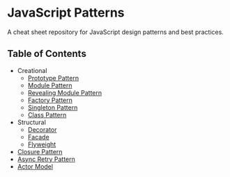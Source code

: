 # JavaScript Patterns #

A cheat sheet repository for JavaScript design patterns and best practices.

## Table of Contents ##
* Creational
  * [Prototype Pattern](creational/prototype/)
  * [Module Pattern](creational/module/)
  * [Revealing Module Pattern](creational/revealing-module/)
  * [Factory Pattern](creational/factory/)
  * [Singleton Pattern](creational/singleton/)
  * [Class Pattern](creational/class/)
* Structural
  * [Decorator](structural/decorator/)
  * [Facade](structural/facade/)
  * [Flyweight](structural/flyweight/)
* [Closure Pattern](closure/)
* [Async Retry Pattern](async-retry/)
* [Actor Model](actor-model/)
